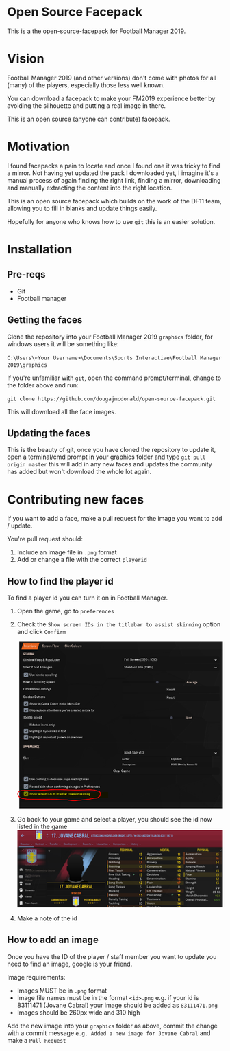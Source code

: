 # Open Source Facepack

This is a the open-source-facepack for Football Manager 2019.

# Vision

Football Manager 2019 (and other versions) don't come with photos for all (many) of the players, especially those less well known.

You can download a facepack to make your FM2019 experience better by avoiding the silhouette and putting a real image in there.

This is an open source (anyone can contribute) facepack.

# Motivation

I found facepacks a pain to locate and once I found one it was tricky to find a mirror. Not having yet updated the pack I downloaded yet, I imagine it's a manual process of again finding the right link, finding a mirror, downloading and manually extracting the content into the right location.

This is an open source facepack which builds on the work of the DF11 team, allowing you to fill in blanks and update things easily.

Hopefully for anyone who knows how to use `git` this is an easier solution.

# Installation

## Pre-reqs

- Git
- Football manager

## Getting the faces

Clone the repository into your Football Manager 2019 `graphics` folder, for windows users it will be something like:

`C:\Users\<Your Username>\Documents\Sports Interactive\Football Manager 2019\graphics`

If you're unfamiliar with `git`, open the command prompt/terminal, change to the folder above and run:

`git clone https://github.com/dougajmcdonald/open-source-facepack.git`

This will download all the face images.

## Updating the faces

This is the beauty of git, once you have cloned the repository to update it, open a terminal/cmd prompt in your graphics folder and type `git pull origin master` this will add in any new faces and updates the community has added but won't download the whole lot again.

# Contributing new faces

If you want to add a face, make a pull request for the image you want to add / update.

You're pull request should:

1. Include an image file in `.png` format
1. Add or change a file with the correct `playerid`

## How to find the player id

To find a player id you can turn it on in Football Manager.

1. Open the game, go to `preferences`
1. Check the `Show screen IDs in the titlebar to assist skinning` option and click `Confirm`

   ![preferences menu](/guide-images/idoption.png)
1. Go back to your game and select a player, you should see the id now listed in the game
   ![Jovane Cabral](/guide-images/playerwithid.png)
1. Make a note of the id

## How to add an image

Once you have the ID of the player / staff member you want to update you need to find an image, google is your friend.

Image requirements:

- Images MUST be in `.png` format
- Image file names must be in the format `<id>.png` e.g. if your id is 83111471 (Jovane Cabral) your image should be added as `83111471.png`
- Images should be 260px wide and 310 high

Add the new image into your `graphics` folder as above, commit the change with a commit message `e.g. Added a new image for Jovane Cabral` and make a `Pull Request`
